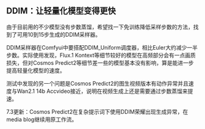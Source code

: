 ## DDIM：让轻量化模型变得更快

由于目前用的不少模型没有步数蒸馏，希望找一下免训练降低采样步数的方法，找到了可用10到15步生成的DDIM采样器。

DDIM采样器在Comfyui中要搭配DDIM_Uniform调度器，相比Euler大约减少一半步数。实际使用发现，Flux.1 Kontext等细节较好的模型在高频部分会有一点画质损失，但对Cosmos Predict2等细节差一些的模型基本没有影响，算是能进一步提高轻量化模型的速度。

测试中发现的另一个问题是Cosmos Predict2的图生视频版本有动作异常并且速度与Wan2.1 14b Accvideo接近，说明在视频生成上还是需要通过步数蒸馏来提速。

7.3更新：Cosmos Predict2在复杂提示词下使用DDIM荣耀出现生成异常，在media blog继续用原工作流。